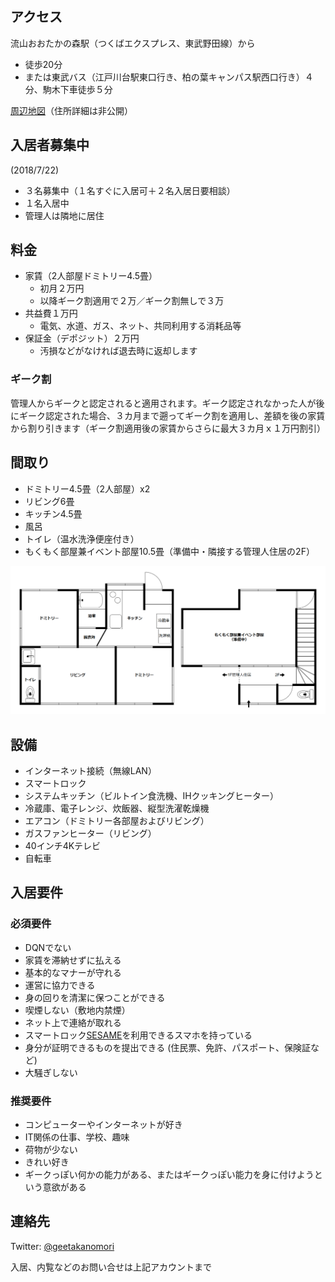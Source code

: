 　

## アクセス
流山おおたかの森駅（つくばエクスプレス、東武野田線）から
* 徒歩20分
* または東武バス（江戸川台駅東口行き、柏の葉キャンパス駅西口行き）４分、駒木下車徒歩５分

[周辺地図](https://drive.google.com/open?id=1WKVXbXgkUtFrii1tMolxQxDgWRo-SJ-_&usp=sharing)（住所詳細は非公開）

## 入居者募集中
(2018/7/22)
* ３名募集中（１名すぐに入居可＋２名入居日要相談）
* １名入居中
* 管理人は隣地に居住

## 料金
* 家賃（2人部屋ドミトリー4.5畳）
  * 初月２万円
  * 以降ギーク割適用で２万／ギーク割無しで３万
* 共益費１万円
  * 電気、水道、ガス、ネット、共同利用する消耗品等
* 保証金（デポジット）２万円
  * 汚損などがなければ退去時に返却します

### ギーク割
管理人からギークと認定されると適用されます。ギーク認定されなかった人が後にギーク認定された場合、３カ月まで遡ってギーク割を適用し、差額を後の家賃から割り引きます（ギーク割適用後の家賃からさらに最大３カ月ｘ１万円割引）

## 間取り
* ドミトリー4.5畳（2人部屋）x2
* リビング6畳
* キッチン4.5畳
* 風呂
* トイレ（温水洗浄便座付き）
* もくもく部屋兼イベント部屋10.5畳（準備中・隣接する管理人住居の2F）

<img src="madorizu.png" width="600px">

## 設備
* インターネット接続（無線LAN）
* スマートロック
* システムキッチン（ビルトイン食洗機、IHクッキングヒーター）
* 冷蔵庫、電子レンジ、炊飯器、縦型洗濯乾燥機
* エアコン（ドミトリー各部屋およびリビング）
* ガスファンヒーター（リビング）
* 40インチ4Kテレビ
* 自転車

## 入居要件

### 必須要件
* DQNでない
* 家賃を滞納せずに払える
* 基本的なマナーが守れる
* 運営に協力できる
* 身の回りを清潔に保つことができる
* 喫煙しない（敷地内禁煙）
* ネット上で連絡が取れる
* スマートロック[SESAME](https://jp.candyhouse.co/)を利用できるスマホを持っている
* 身分が証明できるものを提出できる (住民票、免許、パスポート、保険証など)
* 大騒ぎしない

### 推奨要件
* コンピューターやインターネットが好き
* IT関係の仕事、学校、趣味
* 荷物が少ない
* きれい好き
* ギークっぽい何かの能力がある、またはギークっぽい能力を身に付けようという意欲がある

## 連絡先
Twitter: [@geetakanomori](https://twitter.com/geetakanomori)

入居、内覧などのお問い合せは上記アカウントまで
